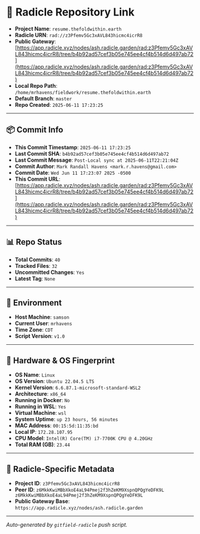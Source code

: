 # 🔗 Radicle Repository Link

- **Project Name**: `resume.thefoldwithin.earth`
- **Radicle URN**: `rad://z3Pfemv5Gc3xAVL843hicmc4icrR8`
- **Public Gateway**: [https://app.radicle.xyz/nodes/ash.radicle.garden/rad:z3Pfemv5Gc3xAVL843hicmc4icrR8/tree/b4b92ad57cef3b05e745ee4cf4b514d6d497ab72](https://app.radicle.xyz/nodes/ash.radicle.garden/rad:z3Pfemv5Gc3xAVL843hicmc4icrR8/tree/b4b92ad57cef3b05e745ee4cf4b514d6d497ab72)
- **Local Repo Path**: `/home/mrhavens/fieldwork/resume.thefoldwithin.earth`
- **Default Branch**: `master`
- **Repo Created**: `2025-06-11 17:23:25`

---

## 📦 Commit Info

- **This Commit Timestamp**: `2025-06-11 17:23:25`
- **Last Commit SHA**: `b4b92ad57cef3b05e745ee4cf4b514d6d497ab72`
- **Last Commit Message**: `Post-Local sync at 2025-06-11T22:21:04Z`
- **Commit Author**: `Mark Randall Havens <mark.r.havens@gmail.com>`
- **Commit Date**: `Wed Jun 11 17:23:07 2025 -0500`
- **This Commit URL**: [https://app.radicle.xyz/nodes/ash.radicle.garden/rad:z3Pfemv5Gc3xAVL843hicmc4icrR8/tree/b4b92ad57cef3b05e745ee4cf4b514d6d497ab72](https://app.radicle.xyz/nodes/ash.radicle.garden/rad:z3Pfemv5Gc3xAVL843hicmc4icrR8/tree/b4b92ad57cef3b05e745ee4cf4b514d6d497ab72)

---

## 📊 Repo Status

- **Total Commits**: `40`
- **Tracked Files**: `32`
- **Uncommitted Changes**: `Yes`
- **Latest Tag**: `None`

---

## 🧭 Environment

- **Host Machine**: `samson`
- **Current User**: `mrhavens`
- **Time Zone**: `CDT`
- **Script Version**: `v1.0`

---

## 🧬 Hardware & OS Fingerprint

- **OS Name**: `Linux`
- **OS Version**: `Ubuntu 22.04.5 LTS`
- **Kernel Version**: `6.6.87.1-microsoft-standard-WSL2`
- **Architecture**: `x86_64`
- **Running in Docker**: `No`
- **Running in WSL**: `Yes`
- **Virtual Machine**: `wsl`
- **System Uptime**: `up 23 hours, 56 minutes`
- **MAC Address**: `00:15:5d:11:35:bd`
- **Local IP**: `172.28.107.95`
- **CPU Model**: `Intel(R) Core(TM) i7-7700K CPU @ 4.20GHz`
- **Total RAM (GB)**: `23.44`

---

## 🌱 Radicle-Specific Metadata

- **Project ID**: `z3Pfemv5Gc3xAVL843hicmc4icrR8`
- **Peer ID**: `z6MkkKwiMBbXkoE4aL94Pmej2f3hZeKM9XspnQPQgYeDFK9L
z6MkkKwiMBbXkoE4aL94Pmej2f3hZeKM9XspnQPQgYeDFK9L`
- **Public Gateway Base**: `https://app.radicle.xyz/nodes/ash.radicle.garden`

---

_Auto-generated by `gitfield-radicle` push script._
